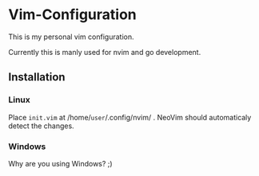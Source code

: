 # Vim-Configuration


This is my personal vim configuration.

Currently this is manly used for nvim and go development.



## Installation

### Linux

Place `init.vim` at /home/`user`/.config/nvim/ . NeoVim should automaticaly detect the changes.

### Windows

Why are you using Windows? ;)
